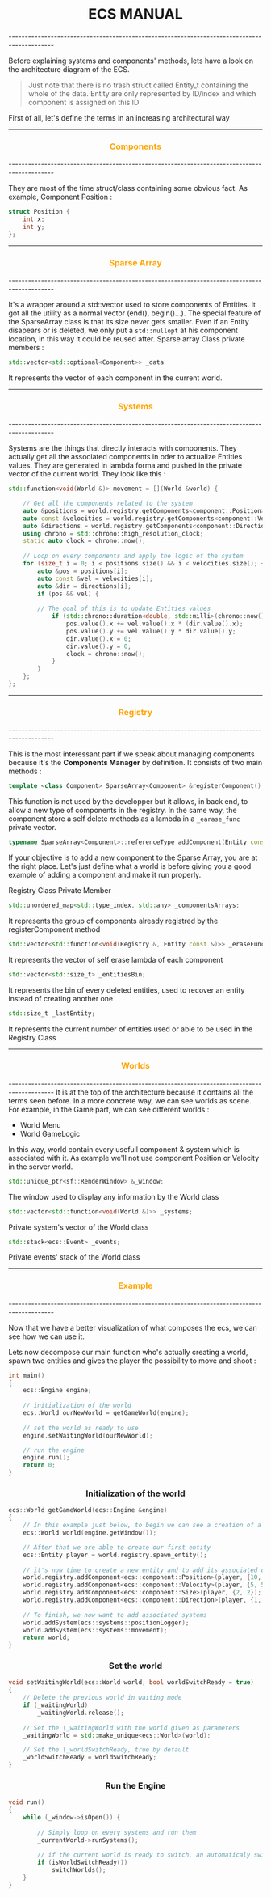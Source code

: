 <h1 style="text-align: center">ECS MANUAL</h1>
--------------------------------------------------------------------------------------------

Before explaining systems and components' methods, lets have a look on the architecture diagram of the ECS. 

>Just note that there is no trash struct called Entity_t containing the whole of the data. 
>Entity are only represented by ID/index and which component is assigned on this ID
	  
First of all, let's define the terms in an increasing architectural way

-----------------------------------------------------------------------
<h3 style="text-align: center; color:orange">Components</h3>
--------------------------------------------------------------------------------------------


They are most of the time struct/class containing some obvious fact.
As example, Component Position : 
```Cpp
struct Position {  
	int x;  
	int y;  
};
```

-----------------------------------------------------------------------
<h3 style="text-align: center; color:orange">Sparse Array</h3>
--------------------------------------------------------------------------------------------


It's a wrapper around a std::vector used to store components of Entities.
It got all the utility as a normal vector (end(),  begin()...).
The special feature of the SparseArray class is that its size never gets smaller.
Even if an Entity disapears or is deleted, we only put a `std::nullopt` at his component location, in this way it could be reused after.
Sparse array Class private members : 

```c++
std::vector<std::optional<Component>> _data
```

It represents the vector of each component in the current world.


-----------------------------------------------------------------------

<h3 style="text-align: center; color:orange">Systems</h3>
--------------------------------------------------------------------------------------------

Systems are the things that directly interacts with components.
They actually get all the associated components in oder to actualize Entities values.
They are generated in lambda forma and pushed in the private vector of the current world.
They look like this : 

```c++
std::function<void(World &)> movement = [](World &world) {  

	// Get all the components related to the system
    auto &positions = world.registry.getComponents<component::Position>();  
    auto const &velocities = world.registry.getComponents<component::Velocity>();  
    auto &directions = world.registry.getComponents<component::Direction>();  
    using chrono = std::chrono::high_resolution_clock;
    static auto clock = chrono::now();
    
    // Loop on every components and apply the logic of the system
    for (size_t i = 0; i < positions.size() && i < velocities.size(); ++i) {  
        auto &pos = positions[i];  
        auto const &vel = velocities[i];  
        auto &dir = directions[i];  
        if (pos && vel) {
 
        // The goal of this is to update Entities values
            if (std::chrono::duration<double, std::milli>(chrono::now() - clock).count() > 10) {  
                pos.value().x += vel.value().x * (dir.value().x);  
                pos.value().y += vel.value().y * dir.value().y;  
                dir.value().x = 0;  
                dir.value().y = 0;  
                clock = chrono::now();  
            }  
        }  
    };  
};
```


-----------------------------------------------------------------------

<h3 style="text-align: center; color:orange">Registry</h3>
--------------------------------------------------------------------------------------------

This is the most interessant part if we speak about managing components because it's the **Components Manager** by definition.
It consists of two main methods :

``` c++
template <class Component> SparseArray<Component> &registerComponent()
```

This function is not used by the developper but it allows, in back end, to allow a new type of components in the registry.
In the same way, the component store a self delete methods as a lambda in a `_earase_func` private vector.
		
```c++
typename SparseArray<Component>::referenceType addComponent(Entity const &to, Component &&c)
```

If your objective is to add a new component to the Sparse Array, you are at the right place.
Let's just define what a world is before giving you a good example of adding a component and make it run properly.

Registry Class Private Member

```cpp
std::unordered_map<std::type_index, std::any> _componentsArrays;
```

It represents the group of components already registred by the registerComponent method

``` c++
std::vector<std::function<void(Registry &, Entity const &)>> _eraseFunctions;  
```

It represents the vector of self erase lambda of each component


```c++
std::vector<std::size_t> _entitiesBin;  
```

It represents the bin of every deleted entities, used to recover an entity instead of creating another one

```c++
std::size_t _lastEntity;
```

It represents the current number of entities used or able to be used in the Registry Class

-----------------------------------------------------------------------
<h3 style="text-align: center; color:orange">Worlds</h3>
--------------------------------------------------------------------------------------------
It is at the top of the architecture because it contains all the terms seen before.
In a more concrete way, we can see worlds as scene.
For example, in the Game part, we can see different worlds : 

- World Menu
- World GameLogic

In this way, world contain every usefull component & system which is associated with it.
As example we'll not use component Position or Velocity in the server world.

```c++
std::unique_ptr<sf::RenderWindow> &_window;  
```

The window used to display any information by the World class

``` c++
std::vector<std::function<void(World &)>> _systems;  
```

Private system's vector of the World class 

```c++
std::stack<ecs::Event> _events;
```

Private events' stack of the World class

-----------------------------------------------------------------------
<h3 style="text-align: center; color:orange">Example</h3>
--------------------------------------------------------------------------------------------

Now that we have a better visualization of what composes the ecs, we can see how we can use it.

Lets now decompose our main function who's actually creating a world, spawn two entities and gives the player the possibility to move  and shoot :
```c++
int main()  
{  
    ecs::Engine engine;
    
    // initialization of the world
    ecs::World ourNewWorld = getGameWorld(engine);
    
    // set the world as ready to use
    engine.setWaitingWorld(ourNewWorld);  

	// run the engine
    engine.run();  
    return 0;  
}
```

<h3 style="text-align: center"> Initialization of the world</h3>

```c++
ecs::World getGameWorld(ecs::Engine &engine)  
{  
	// In this example just below, to begin we can see a creation of a new world
    ecs::World world(engine.getWindow());  

	// After that we are able to create our first entity
    ecs::Entity player = world.registry.spawn_entity();
    
	// it's now time to create a new entity and to add its associated components
    world.registry.addComponent<ecs::component::Position>(player, {10, 10});  
    world.registry.addComponent<ecs::component::Velocity>(player, {5, 5});  
    world.registry.addComponent<ecs::component::Size>(player, {2, 2});  
    world.registry.addComponent<ecs::component::Direction>(player, {1, 0});
    
	// To finish, we now want to add associated systems
    world.addSystem(ecs::systems::positionLogger);  
    world.addSystem(ecs::systems::movement);   
    return world;  
}
```

<h3 style="text-align: center">Set the world</h3>

```c++
void setWaitingWorld(ecs::World world, bool worldSwitchReady = true)  
{  
	// Delete the previous world in waiting mode
    if (_waitingWorld)  
        _waitingWorld.release();
    
    // Set the \_waitingWorld with the world given as parameters
    _waitingWorld = std::make_unique<ecs::World>(world);

	// Set the \_worldSwitchReady, true by default
    _worldSwitchReady = worldSwitchReady;  
}
```

<h3 style="text-align: center">Run the Engine</h3>

```c++
void run()  
{  
    while (_window->isOpen()) {
    
	    // Simply loop on every systems and run them
        _currentWorld->runSystems();
        
        // if the current world is ready to switch, an automaticaly switch occure
        if (isWorldSwitchReady())  
            switchWorlds();  
    }  
}
```
